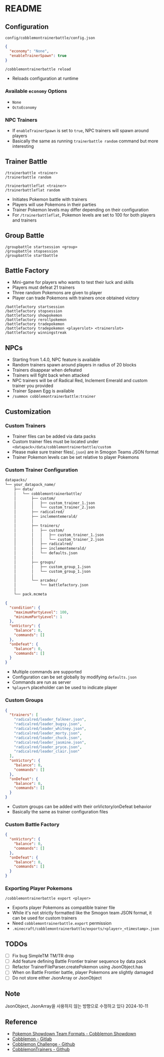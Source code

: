 # README

## Configuration

`config/cobblemontrainerbattle/config.json`

```json
{
  "economy": "None",
  "enableTrainerSpawn": true
}
```

```dtd
/cobblemontrainerbattle reload
```

- Reloads configuration at runtime 

### Available `economy` Options

- `None`
- `OctoEconomy`

### NPC Trainers

- If `enableTrainerSpawn` is set to `true`, NPC trainers will spawn around players
- Basically the same as running `trainerbattle random` command but more interesting

## Trainer Battle

```
/trainerbattle <trainer>
/trainerbattle random

/trainerbattleflat <trainer>
/trainerbattleflat random
```

- Initiates Pokemon battle with trainers
- Players will use Pokemons in their parties
- Trainer Pokemon levels may differ depending on their configuration
- For `/trainerbattleflat`, Pokemon levels are set to 100 for both players and trainers

## Group Battle

```
/groupbattle startsession <group>
/groupbattle stopsession
/groupbattle startbattle
```

## Battle Factory

- Mini-game for players who wants to test their luck and skills
- Players must defeat 21 trainers
- Three random Pokemons are given to player
- Player can trade Pokemons with trainers once obtained victory

```
/battlefactory startsession
/battlefactory stopsession
/battlefactory showpokemon
/battlefactory rerollpokemon
/battlefactory tradepokemon
/battlefactory tradepokemon <playerslot> <trainerslot>
/battlefactory winningstreak
```

## NPCs

- Starting from 1.4.0, NPC feature is available
- Random trainers spawn around players in radius of 20 blocks
- Trainers disappear when defeated
- Trainers will fight back when attacked
- NPC trainers will be of Radical Red, Inclement Emerald and custom trainer you provided
- Trainer Spawn Egg is available
- `/summon cobblemontrainerbattle:trainer`

## Customization

### Custom Trainers

- Trainer files can be added via data packs
- Custom trainer files must be located under `<datapack>/data/cobblemontrainerbattle/custom`
- Please make sure trainer files(`.json`) are in Smogon Teams JSON format
- Trainer Pokemon levels can be set relative to player Pokemons

### Custom Trainer Configuration

```dtd
datapacks/
└── your_datapack_name/
    ├── data/
    │   └── cobblemontrainerbattle/
    │       ├── custom/
    │       │   ├── custom_trainer_1.json
    │       │   └── custom_trainer_2.json
    │       ├── radicalred/
    │       ├── inclementemerald/
    │       │
    │       ├── trainers/
    │       │   ├── custom/
    │       │   │   ├── custom_trainer_1.json
    │       │   │   └── custom_trainer_2.json
    │       │   ├── radicalred/
    │       │   ├── inclementemerald/
    │       │   └── defaults.json
    │       │
    │       ├── groups/
    │       │   ├── custom_group_1.json
    │       │   └── custom_group_1.json
    │       │
    │       └── arcades/
    │           └── battlefactory.json
    │
    └── pack.mcmeta
```

```json
{
  "condition": {
    "maximumPartyLevel": 100,
    "minimumPartyLevel": 1
  },
  "onVictory": {
    "balance": 0,
    "commands": []
  },
  "onDefeat": {
    "balance": 0,
    "commands": []
  }
}
```
- Multiple commands are supported
- Configuration can be set globally by modifying `defaults.json`
- Commands are run as server
- `%player%` placeholder can be used to indicate player

### Custom Groups

```json
{
  "trainers": [
    "radicalred/leader_falkner.json",
    "radicalred/leader_bugsy.json",
    "radicalred/leader_whitney.json",
    "radicalred/leader_morty.json",
    "radicalred/leader_chuck.json",
    "radicalred/leader_jasmine.json",
    "radicalred/leader_pryce.json",
    "radicalred/leader_clair.json"
  ],
  "onVictory": {
    "balance": 0,
    "commands": []
  },
  "onDefeat": {
    "balance": 0,
    "commands": []
  }
}
```

- Custom groups can be added with their onVictory/onDefeat behavior
- Basically the same as trainer configuration files

### Custom Battle Factory

```json
{
  "onVictory": {
    "balance": 0,
    "commands": []
  },
  "onDefeat": {
    "balance": 0,
    "commands": []
  }
}
```

### Exporting Player Pokemons

```
/cobblemontrainerbattle export <player>
```

- Exports player Pokemons as compatible trainer file
- While it's not strictly formatted like the Smogon team JSON format, it can be used for custom trainers
- Need `cobblemontrainerbattle.export` permission
- `.minecraft/cobblemontrainerbattle/exports/<player>_<timestamp>.json`

## TODOs

- [ ] Fix bug SimpleTM TM/TR drop
- [ ] Add feature defining Battle Frontier trainer sequence by data pack
- [ ] Refactor TrainerFileParser.createPokemon using JsonObject.has
- [ ] When on Battle Frontier battle, player Pokemons are slightly damaged
- [ ] Do not store either JsonArray or JsonObject 

## Note

JsonObject, JsonArray을 사용하지 않는 방향으로 수정하고 있다 2024-10-11

## Reference
- [Pokemon Showdown Team Formats - Cobblemon Showdown](https://gitlab.com/cable-mc/cobblemon-showdown/-/blob/master/sim/TEAMS.md#packed-format)
- [Cobblemon - Gitlab](https://gitlab.com/cable-mc/cobblemon)
- [Cobblemon Challenge - Github](https://github.com/TurtleHoarder/Cobblemon-Challenge)
- [CobblemonTrainers - Github](https://github.com/davo899/CobblemonTrainers/tree/main)